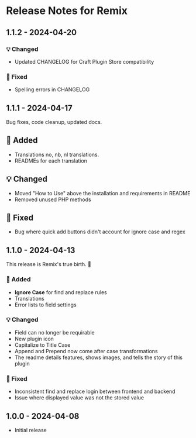 # Release Notes for Remix

## 1.1.2 - 2024-04-20

### 💡  Changed
 - Updated CHANGELOG for Craft Plugin Store compatibility

### 🔧 Fixed
 - Spelling errors in CHANGELOG

## 1.1.1 - 2024-04-17
Bug fixes, code cleanup, updated docs.

## 🚀  Added
 - Translations no, nb, nl translations.
 - READMEs for each translation

## 💡  Changed
 - Moved "How to Use" above the installation and requirements in README
 - Removed unused PHP methods

## 🔧 Fixed
 - Bug where quick add buttons didn't account for ignore case and regex

## 1.1.0 - 2024-04-13
This release is Remix's true birth. 👶 

### 🚀  Added
- **Ignore Case** for find and replace rules
- Translations
- Error lists to field settings

### 💡  Changed
 - Field can no longer be requirable
 - New plugin icon
 - Capitalize to Title Case
 - Append and Prepend now come after case transformations
 - The readme details features, shows images, and tells the story of this plugin

### 🔧 Fixed
 - Inconsistent find and replace login between frontend and backend
 - Issue where displayed value was not the stored value

## 1.0.0 - 2024-04-08
- Initial release
